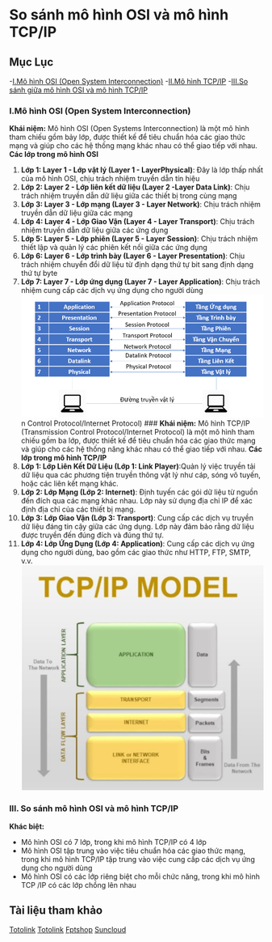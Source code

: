 # So sánh mô hình OSI và mô hình TCP/IP #
## Mục Lục ##
-[I.Mô hình OSI (Open System Interconnection)](###I.Mô-hình-OSI-(Open-System-Interconnection))
-[II.Mô hình TCP/IP](###II.Mô-hình-TCP/IP(Transmission-Control-Protocol/Internet-Protocol))
-[III.So sánh giữa mô hình OSI và mô hình TCP/IP](###III.So-sanh-giữa-mô-hình-OSI-và-mô-hình-TCP/IP)
### I.Mô hình OSI (Open System Interconnection) ###
**Khái niệm:**
Mô hình OSI (Open Systems Interconnection) là một mô hình tham chiếu gồm bảy lớp, được thiết kế để tiêu chuẩn hóa các giao thức mạng và giúp cho các hệ thống mạng khác nhau có thể giao tiếp với nhau.
**Các lớp trong mô hình OSI**
1. **Lớp 1: Layer 1 - Lớp vật lý (Layer 1 - LayerPhysical)**: Đây là lớp thấp nhất của mô hình OSI, chịu trách nhiệm truyền dẫn tín hiệu
2. **Lớp 2: Layer 2 - Lớp liên kết dữ liệu (Layer 2 -Layer Data Link)**: Chịu trách nhiệm truyền dẫn dữ liệu giữa các thiết bị trong cùng mạng
3. **Lớp 3: Layer 3 - Lớp mạng (Layer 3 - Layer Network)**: Chịu trách nhiệm truyền dẫn dữ liệu giữa các mạng
4. **Lớp 4: Layer 4 - Lớp Giao Vận (Layer 4 - Layer Transport)**: Chịu trách nhiệm truyền dẫn dữ liệu giữa các ứng dụng
5. **Lớp 5: Layer 5 - Lớp phiên (Layer 5 - Layer Session)**: Chịu trách nhiệm thiết lập và quản lý các phiên kết nối giữa các ứng dụng
6. **Lớp 6: Layer 6 - Lớp trình bày (Layer 6 - Layer Presentation)**: Chịu trách nhiệm chuyển đổi dữ liệu từ định dạng
thứ tự bit sang định dạng thứ tự byte
7. **Lớp 7: Layer 7 - Lớp ứng dụng (Layer 7 - Layer Application)**: Chịu trách nhiệm cung cấp các dịch vụ ứng dụng cho người dùng
![Mô hình TCP/IP](image.png)n Control Protocol/Internet Protocol) ###
**Khái niệm:**
Mô hình TCP/IP (Transmission Control Protocol/Internet Protocol) là một mô hình tham chiếu gồm
ba lớp, được thiết kế để tiêu chuẩn hóa các giao thức mạng và giúp cho các hệ thống
năng khác nhau có thể giao tiếp với nhau.
**Các lớp trong mô hình TCP/IP**
1. **Lớp 1: Lớp Liên Kết Dữ Liệu (Lớp 1: Link Player)**:Quản lý việc truyền tải dữ liệu qua các phương tiện truyền thông vật lý như cáp, sóng vô tuyến, hoặc các liên kết mạng khác.
2. **Lớp 2: Lớp Mạng (Lớp 2: Internet)**: Định tuyến các gói dữ liệu từ nguồn đến đích qua các mạng khác nhau. Lớp này sử dụng địa chỉ IP để xác định địa chỉ của các thiết bị mạng.
3. **Lớp 3: Lớp Giao Vận (Lớp 3: Transport)**: Cung cấp các dịch vụ truyền dữ liệu đáng tin cậy giữa các ứng dụng. Lớp này đảm bảo rằng dữ liệu được truyền đến đúng đích và đúng thứ tự.
4. **Lớp 4: Lớp Ứng Dụng (Lớp 4: Application)**: Cung cấp các dịch vụ ứng dụng cho người dùng, bao gồm các giao
thức như HTTP, FTP, SMTP, v.v.
![Mô hình TCP/IP](image-1.png)
### III. So sánh mô hình OSI và mô hình TCP/IP ###
**Khác biệt:**
- Mô hình OSI có 7 lớp, trong khi mô hình TCP/IP có 4 lớp
- Mô hình OSI tập trung vào việc tiêu chuẩn hóa các giao thức mạng, trong khi mô
hình TCP/IP tập trung vào việc cung cấp các dịch vụ ứng dụng cho người dùng
- Mô hình OSI có các lớp riêng biệt cho mỗi chức năng, trong khi mô hình TCP
/IP có các lớp chồng lên nhau
## Tài liệu tham khảo ##
[Totolink](https://www.totolink.vn/article/136-mo-hinh-osi-la-gi-chuc-nang-cua-cac-tang-giao-thuc-trong-mo-hinh-osi.html)
[Totolink](https://www.totolink.vn/article/149-mo-hinh-tcp-ip-la-gi-chuc-nang-cua-cac-tang-trong-mo-hinh-tcp-ip.html)
[Fptshop](https://fptshop.com.vn/tin-tuc/danh-gia/giao-thuc-tcp-ip-la-gi-171251)
[Suncloud](https://suncloud.vn/so-sanh-mo-hinh-osi-va-tcp-ip)